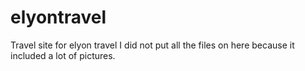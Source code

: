 # elyontravel
Travel site for elyon travel
I did not put all the files on here because it included a lot of pictures.
